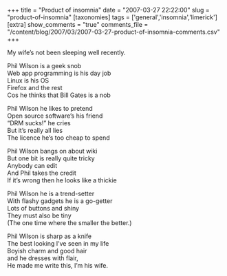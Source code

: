 +++
title = "Product of insomnia"
date = "2007-03-27 22:22:00"
slug = "product-of-insomnia"
[taxonomies]
tags = ['general','insomnia','limerick']
[extra]
show_comments = "true"
comments_file = "/content/blog/2007/03/2007-03-27-product-of-insomnia-comments.csv"
+++

My wife’s not been sleeping well recently.

Phil Wilson is a geek snob  
Web app programming is his day job  
Linux is his OS  
Firefox and the rest  
Cos he thinks that Bill Gates is a nob

Phil Wilson he likes to pretend  
Open source software’s his friend  
“DRM sucks!” he cries  
But it’s really all lies  
The licence he’s too cheap to spend

Phil Wilson bangs on about wiki  
But one bit is really quite tricky  
Anybody can edit  
And Phil takes the credit  
If it’s wrong then he looks like a thickie

Phil Wilson he is a trend-setter  
With flashy gadgets he is a go-getter  
Lots of buttons and shiny  
They must also be tiny  
(The one time where the smaller the better.)

Phil Wilson is sharp as a knife  
The best looking I’ve seen in my life  
Boyish charm and good hair  
and he dresses with flair,  
He made me write this, I’m his wife.
